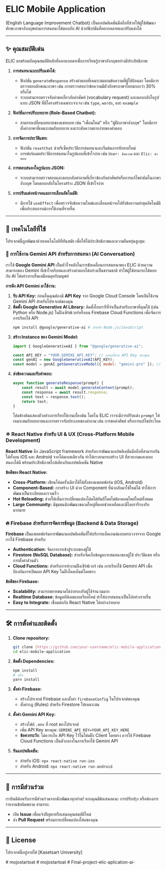 # ELIC Mobile Application

(English Language Improvement Chatbot) เป็นแอปพลิเคชันมือถือที่ช่วยให้ผู้ใช้พัฒนาทักษะภาษาอังกฤษผ่านการสนทนาโต้ตอบกับ AI ด้วยฟังก์ชันที่หลากหลายและปรับแต่งได้

---

## ✨ คุณสมบัติเด่น

ELIC มาพร้อมกับคุณสมบัติหลักที่ออกแบบมาเพื่อการเรียนรู้ภาษาอังกฤษอย่างมีประสิทธิภาพ:

1.  **การสนทนาแบบปรับแต่งได้:**
    * ฟังก์ชัน `generateResponse` สร้างคำตอบที่เหมาะสมตามข้อความที่ผู้ใช้ป้อนมา โดยมีการตรวจสอบลักษณะภาษา เช่น การตรวจสอบว่าข้อความมีตัวอักษรภาษาไทยมากกว่า 30% หรือไม่
    * ระบบสามารถตรวจจับคำขอเกี่ยวกับคำศัพท์ (vocabulary request) และตอบกลับในรูปแบบ JSON ที่มีโครงสร้างเฉพาะเจาะจง เช่น `type`, `words`, และ `example`

2.  **ฟังก์ชันการปรับบทบาท (Role-Based Chatbot):**
    * สามารถเปลี่ยนบทบาทของแชทบอท เช่น "เพื่อนใหม่" หรือ "ผู้ฝึกภาษาอังกฤษ" โดยมีการตั้งค่าภาษาที่เหมาะสมกับบทบาท และระดับความยากง่ายของคำตอบ

3.  **การจัดการประวัติแชท:**
    * ฟังก์ชัน `resetChat` ช่วยรีเซ็ตประวัติการสนทนาและเริ่มต้นการทักทายใหม่
    * การฟอร์แมตประวัติการสนทนาในรูปแบบที่เข้าใจง่าย เช่น `User: ข้อความ` และ `Elic: คำตอบ`

4.  **การตอบสนองในรูปแบบ JSON:**
    * ระบบสามารถตรวจสอบและตอบกลับคำถามที่เกี่ยวข้องกับคำศัพท์หรือการแก้ไขคำผิดในภาษาอังกฤษ โดยตอบกลับในโครงสร้าง JSON ที่เข้าใจง่าย

5.  **การปรับแต่งหน้าจอและการเลื่อนอัตโนมัติ:**
    * มีการใช้ `useEffect` เพื่อตรวจจับข้อความใหม่และเลื่อนหน้าจอไปยังข้อความล่าสุดอัตโนมัติ เพื่อประสบการณ์การใช้งานที่ราบรื่น

---

## 🚀 เทคโนโลยีที่ใช้

โปรเจกต์นี้ถูกพัฒนาด้วยเทคโนโลยีที่ทันสมัย เพื่อให้ได้ประสิทธิภาพและความยืดหยุ่นสูงสุด:

### 🧠 การใช้งาน Gemini API สำหรับการสนทนา (AI Conversation)

เราใช้ **Google Gemini API** เป็นหัวใจหลักในการขับเคลื่อนการสนทนาของ ELIC ด้วยความสามารถของ Gemini ที่เข้าใจบริบทและสร้างคำตอบได้อย่างเป็นธรรมชาติ ทำให้ผู้ใช้สามารถโต้ตอบกับ AI ได้อย่างราบรื่นเสมือนคุยกับมนุษย์

**การดึง API Gemini มาใช้งาน:**

1.  **รับ API Key:** ก่อนอื่นคุณต้องมี **API Key** จาก Google Cloud Console โดยเปิดใช้งาน Gemini API สำหรับโปรเจกต์ของคุณ
2.  **ติดตั้ง Google Generative AI Library:** ติดตั้งไลบรารีที่จำเป็นสำหรับภาษาที่คุณใช้ (เช่น Python หรือ Node.js) ในฝั่งเซิร์ฟเวอร์หรือบน Firebase Cloud Functions เพื่อจัดการการเรียกใช้ API
    ```bash
    npm install @google/generative-ai # สำหรับ Node.js/JavaScript
    ```
3.  **สร้าง Instance ของ Gemini Model:**
    ```javascript
    import { GoogleGenerativeAI } from "@google/generative-ai";

    const API_KEY = "YOUR_GEMINI_API_KEY"; // แทนที่ด้วย API Key ของคุณ
    const genAI = new GoogleGenerativeAI(API_KEY);
    const model = genAI.getGenerativeModel({ model: "gemini-pro" }); // ใช้โมเดลที่เหมาะสม
    ```
4.  **ส่งข้อความและรับคำตอบ:**
    ```javascript
    async function generateResponse(prompt) {
        const result = await model.generateContent(prompt);
        const response = await result.response;
        const text = response.text();
        return text;
    }
    ```
    โค้ดข้างต้นแสดงตัวอย่างการเรียกใช้งานเบื้องต้น โดยใน ELIC เราจะมีการปรับแต่ง `prompt` ให้เหมาะสมกับบทบาทและการตรวจจับประเภทของคำถาม เช่น การขอคำศัพท์ หรือการแก้ไขประโยค

### ⚛️ React Native สำหรับ UI & UX (Cross-Platform Mobile Development)

**React Native** คือ JavaScript framework สำหรับการพัฒนาแอปพลิเคชันมือถือที่สามารถรันได้ทั้งบน iOS และ Android จากโค้ดเบสเดียวกัน ทำให้เราสามารถสร้าง UI ที่สวยงามและตอบสนองได้ดี พร้อมประสิทธิภาพใกล้เคียงกับแอปพลิเคชัน Native

**ข้อดีของ React Native:**

* **Cross-Platform:** เขียนโค้ดครั้งเดียวใช้ได้ทั้งสองแพลตฟอร์ม (iOS, Android)
* **Component-Based:** การสร้าง UI ด้วย Component ที่นำกลับมาใช้ใหม่ได้ ทำให้การพัฒนาเป็นระเบียบและรวดเร็ว
* **Hot Reloading:** ช่วยให้เห็นการเปลี่ยนแปลงโค้ดได้ทันทีโดยไม่ต้องคอมไพล์ใหม่ทั้งหมด
* **Large Community:** มีชุมชนนักพัฒนาขนาดใหญ่ที่คอยช่วยเหลือและมีไลบรารีรองรับมากมาย

### 🔥 Firebase สำหรับการจัดการข้อมูล (Backend & Data Storage)

**Firebase** เป็นแพลตฟอร์มการพัฒนาแอปพลิเคชันที่ให้บริการแบ็คเอนด์แบบครบวงจรจาก Google เราใช้ Firebase สำหรับ:

* **Authentication:** จัดการการเข้าสู่ระบบของผู้ใช้
* **Firestore (NoSQL Database):** สำหรับจัดเก็บข้อมูลการสนทนาของผู้ใช้ ประวัติแชท หรือการตั้งค่าส่วนตัว
* **Cloud Functions:** สำหรับการทำงานฝั่งเซิร์ฟเวอร์ เช่น การเรียกใช้ Gemini API เพื่อป้องกันการเปิดเผย API Key ในฝั่งไคลเอ็นต์โดยตรง

**ข้อดีของ Firebase:**

* **Scalability:** สามารถขยายขนาดได้ง่ายรองรับผู้ใช้จำนวนมาก
* **Realtime Database:** ข้อมูลอัปเดตแบบเรียลไทม์ ทำให้การสนทนาเป็นไปอย่างราบรื่น
* **Easy to Integrate:** เชื่อมต่อกับ React Native ได้อย่างง่ายดาย

---

## 🛠️ การตั้งค่าและติดตั้ง

1.  **Clone repository:**
    ```bash
    git clone [https://github.com/your-username/elic-mobile-application.git](https://github.com/your-username/elic-mobile-application.git)
    cd elic-mobile-application
    ```
2.  **ติดตั้ง Dependencies:**
    ```bash
    npm install
    # หรือ
    yarn install
    ```
3.  **ตั้งค่า Firebase:**
    * สร้างโปรเจกต์ Firebase และตั้งค่า `firebaseConfig` ในโปรเจกต์ของคุณ
    * ตั้งค่ากฎ (Rules) สำหรับ Firestore ให้เหมาะสม
4.  **ตั้งค่า Gemini API Key:**
    * สร้างไฟล์ `.env` ที่ root ของโปรเจกต์
    * เพิ่ม API Key ของคุณ: `GEMINI_API_KEY=YOUR_API_KEY_HERE`
    * **ข้อควรระวัง:** ไม่ควรเก็บ API Key ไว้ในโค้ดฝั่ง Client โดยตรง ควรใช้ Firebase Cloud Functions เป็นตัวกลางในการเรียกใช้ Gemini API

5.  **รันแอปพลิเคชัน:**
    * สำหรับ iOS: `npx react-native run-ios`
    * สำหรับ Android: `npx react-native run-android`

---

## 🤝 การมีส่วนร่วม

เรายินดีต้อนรับการมีส่วนร่วมจากนักพัฒนาทุกท่าน! หากคุณมีข้อเสนอแนะ การปรับปรุง หรือต้องการรายงานข้อผิดพลาด สามารถ:

* เปิด **Issue** เพื่อแจ้งปัญหาหรือเสนอคุณสมบัติใหม่
* ส่ง **Pull Request** พร้อมการเปลี่ยนแปลงโค้ดของคุณ

---

## 📜 License

โปรเจกต์นี้อยู่ภายใต้ [Kasetsart​ University​]

#   m o j o s t a r t o a t  
 #   m o j o s t a r t o a t  
 #   F i n a l - p r o j e c t - e l i c - a p l i c a t i o n - a i -  
 